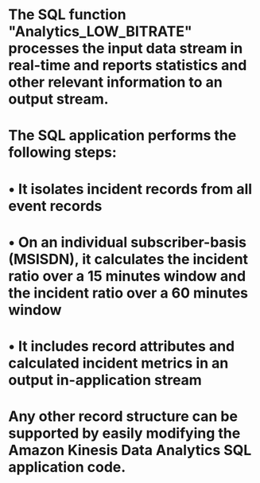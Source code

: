 # The  SQL function "Analytics_LOW_BITRATE" processes the input data stream in real-time and reports statistics and other relevant information to an output stream.
# The SQL application performs the following steps:
#   •	It isolates incident records from all event records
#   •	On an individual subscriber-basis (MSISDN), it calculates the incident ratio over a 15 minutes window and the incident ratio over a 60 minutes window
#   •	It includes record attributes and calculated incident metrics in an output in-application stream 
# Any other record structure can be supported by easily modifying the Amazon Kinesis Data Analytics SQL application code.
